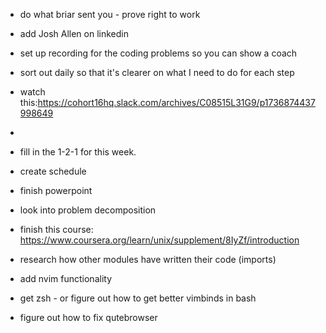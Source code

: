 - do what briar sent you - prove right to work
- add Josh Allen on linkedin
- set up recording for the coding problems so you can show a coach
- sort out daily so that it's clearer on what I need to do for each step
- watch this:https://cohort16hq.slack.com/archives/C08515L31G9/p1736874437998649
- 

- fill in the 1-2-1 for this week.

- create schedule
- finish powerpoint

- look into problem decomposition
- finish this course: https://www.coursera.org/learn/unix/supplement/8IyZf/introduction
- research how other modules have written their code (imports)

- add nvim functionality
- get zsh - or figure out how to get better vimbinds in bash
- figure out how to fix qutebrowser